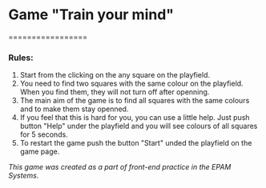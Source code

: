 # Game "Train your mind"
=================

### Rules:
1. Start from the clicking on the any square on the playfield. 
2. You need to find two squares with the same colour on the playfield. When you find them, they will not turn off after openning. 
3. The main aim of the game is to find all squares with the same colours and to make them stay openned.  
4. If you feel that this is hard for you, you can use a little help. Just push button "Help" under the playfield and you will see colours of all squares for 5 seconds.
5. To restart the game push the button "Start" unded the playfield on the game page. 


*This game was created as a part of front-end practice in the EPAM Systems.*
